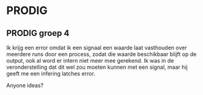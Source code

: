 PRODIG
======

PRODIG groep 4
---------------


Ik krijg een error omdat ik een signaal een waarde laat vasthouden over meerdere runs door een process, zodat die waarde beschikbaar blijft op de output, ook al word er intern niet meer mee gerekend.
Ik was in de veronderstelling dat dit wel zou moeten kunnen met een signal, maar hij geeft me een infering latches error.

Anyone ideas?
